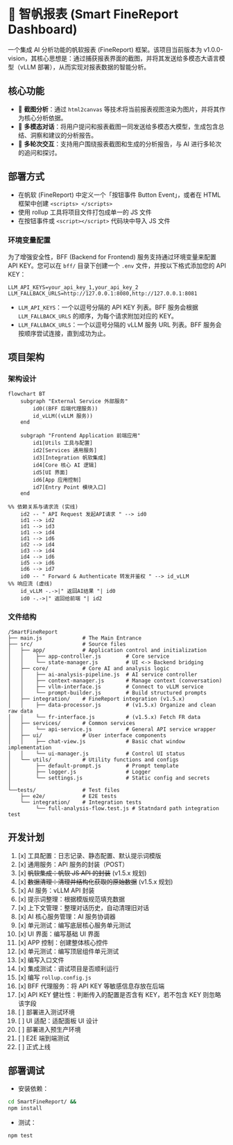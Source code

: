 # 🤖 智帆报表 (Smart FineReport Dashboard)

一个集成 AI 分析功能的帆软报表 (FineReport) 框架。该项目当前版本为 v1.0.0-vision，其核心思想是：通过捕获报表界面的截图，并将其发送给多模态大语言模型（vLLM
部署），从而实现对报表数据的智能分析。

## 核心功能

- 📸 **截图分析**：通过 `html2canvas` 等技术将当前报表视图渲染为图片，并将其作为核心分析依据。
- 🤖 **多模态对话**：将用户提问和报表截图一同发送给多模态大模型，生成包含总结、洞察和建议的分析报告。
- 💬 **多轮次交互**：支持用户围绕报表截图和生成的分析报告，与 AI 进行多轮次的追问和探讨。

## 部署方式

- 在帆软 (FineReport) 中定义一个「按钮事件 Button Event」，或者在 HTML 框架中创建 `<scripts> </scripts>`
- 使用 rollup 工具将项目文件打包成单一的 JS 文件
- 在按钮事件或 `<script></script>` 代码块中导入 JS 文件

### 环境变量配置

为了增强安全性，BFF (Backend for Frontend) 服务支持通过环境变量来配置 API KEY。您可以在 `bff/` 目录下创建一个 `.env`
文件，并按以下格式添加您的 API KEY：

```
LLM_API_KEYS=your_api_key_1,your_api_key_2
LLM_FALLBACK_URLS=http://127.0.0.1:8080,http://127.0.0.1:8081
```

- `LLM_API_KEYS`：一个以逗号分隔的 API KEY 列表。BFF 服务会根据 `LLM_FALLBACK_URLS` 的顺序，为每个请求附加对应的 KEY。
- `LLM_FALLBACK_URLS`：一个以逗号分隔的 vLLM 服务 URL 列表。BFF 服务会按顺序尝试连接，直到成功为止。

## 项目架构

### 架构设计

[//]: # (```mermaid)

[//]: # (flowchart BT)

[//]: # (    id0[BFF 后端代理服务])

[//]: # (    id1[Utils 工具与配置])

[//]: # (    id2[Services 通用服务])

[//]: # (    id3[Integration 帆软集成])

[//]: # (    id4[Core 核心 AI 逻辑])

[//]: # (    id5[UI 界面])

[//]: # (    id6[App 应用控制])

[//]: # (    id7[Entry Point 模块入口])

[//]: # (    id0 --> id2)

[//]: # (    id1 --> id2)

[//]: # (    id2 --> id3 --> id4 --> id5 --> id6 --> id7)

[//]: # (```)

```mermaid
flowchart BT
    subgraph "External Service 外部服务"
        id0((BFF 后端代理服务))
        id_vLLM((vLLM 服务))
    end

    subgraph "Frontend Application 前端应用"
        id1[Utils 工具与配置]
        id2[Services 通用服务]
        id3[Integration 帆软集成]
        id4[Core 核心 AI 逻辑]
        id5[UI 界面]
        id6[App 应用控制]
        id7[Entry Point 模块入口]
    end

%% 依赖关系与请求流 (实线)
    id2 -- " API Request 发起API请求 " --> id0
    id1 --> id2
    id1 --> id3
    id1 --> id4
    id1 --> id6
    id2 --> id4
    id3 --> id4
    id4 --> id6
    id5 --> id6
    id6 --> id7
    id0 -- " Forward & Authenticate 转发并鉴权 " --> id_vLLM
%% 响应流 (虚线)
    id_vLLM -.->|" 返回AI结果 "| id0
    id0 -.->|" 返回给前端 "| id2
```

### 文件结构

```plaintext
/SmartFineReport
├── main.js             # The Main Entrance
├── src/                # Source files
│   ├── app/            # Application control and initialization
│   │    ├── app-controller.js        # Core service
│   │    └── state-manager.js         # UI <-> Backend bridging
│   ├── core/           # Core AI and analysis logic
│   │    ├── ai-analysis-pipeline.js  # AI service controller
│   │    ├── context-manager.js       # Manage context (conversation)
│   │    ├── vllm-interface.js        # Connect to vLLM service
│   │    └── prompt-builder.js        # Build structured prompts
│   ├── integration/    # FineReport integration (v1.5.x)
│   │    ├── data-processor.js        # (v1.5.x) Organize and clean raw data
│   │    └── fr-interface.js          # (v1.5.x) Fetch FR data
│   ├── services/       # Common services
│   │    └── api-service.js           # General API service wrapper
│   ├── ui/             # User interface components
│   │    ├── chat-view.js             # Basic chat window implementation
│   │    └── ui-manager.js            # Control UI status
│   └── utils/          # Utility functions and configs
│        ├── default-prompt.js        # Prompt template
│        ├── logger.js                # Logger
│        └── settings.js              # Static config and secrets
│
└──tests/               # Test files
    ├── e2e/            # E2E tests
    └── integration/    # Integration tests
         └── full-analysis-flow.test.js # Statndard path integration test
```

## 开发计划

1. [x] 工具配置：日志记录、静态配置、默认提示词模版
2. [x] 通用服务：API 服务的封装（POST）
3. [x] ~~帆软集成：帆软 JS API 的封装~~ (v1.5.x 规划)
4. [x] ~~数据清理：清理并结构化获取的原始数据~~ (v1.5.x 规划)
5. [x] AI 服务：vLLM API 封装
6. [x] 提示词整理：根据模版规范填充数据
7. [x] 上下文管理：整理对话历史，自动清理旧对话
8. [x] AI 核心服务管理：AI 服务协调器
9. [x] 单元测试：编写底层核心服务单元测试
10. [x] UI 界面：编写基础 UI 界面
11. [x] APP 控制：创建整体核心控件
12. [x] 单元测试：编写顶层组件单元测试
13. [x] 编写入口文件
14. [x] 集成测试：调试项目是否顺利运行
15. [x] 编写 `rollup.config.js`
16. [x] BFF 代理服务：将 API KEY 等敏感信息存放在后端
17. [x] API KEY 健壮性：判断传入的配置是否含有 KEY，若不包含 KEY 则忽略该字段
18. [ ] 部署进入测试环境
19. [ ] UI 适配：适配面板 UI 设计
20. [ ] 部署进入预生产环境
21. [ ] E2E 端到端测试
22. [ ] 正式上线

## 部署调试

- 安装依赖：

```bash
cd SmartFineReport/ &&
npm install
```

- 测试：

```bash
npm test
```
